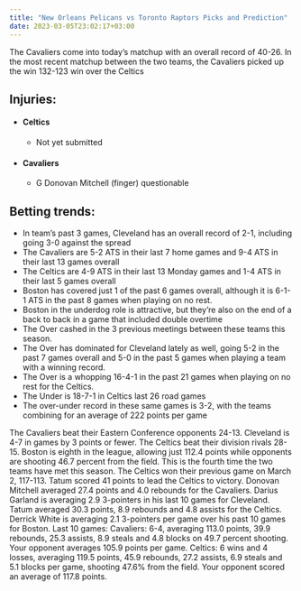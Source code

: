 ```yaml
---
title: "New Orleans Pelicans vs Toronto Raptors Picks and Prediction"
date: 2023-03-05T23:02:17+03:00
---
```


 The Cavaliers come into today’s matchup with an overall record of 40-26.
In the most recent matchup between the two teams, the Cavaliers picked up the win 132-123 win over the Celtics<!--more-->

## Injuries:

  - #### Celtics

    - Not yet submitted

  - #### Cavaliers

    - G Donovan Mitchell (finger) questionable

## Betting trends:

  - In team’s past 3 games, Cleveland has an overall record of 2-1, including going 3-0 against the spread
  - The Cavaliers are 5-2 ATS in their last 7 home games and 9-4 ATS in their last 13 games overall
  - The Celtics are 4-9 ATS in their last 13 Monday games and 1-4 ATS in their last 5 games overall
  - Boston has covered just 1 of the past 6 games overall, although it is 6-1-1 ATS in the past 8 games when playing on no rest.
  - Boston in the underdog role is attractive, but they’re also on the end of a back to back in a game that included double overtime
  - The Over cashed in the 3 previous meetings between these teams this season.
  - The Over has dominated for Cleveland lately as well, going 5-2 in the past 7 games overall and 5-0 in the past 5 games when playing a team with a winning record.
  - The Over is a whopping 16-4-1 in the past 21 games when playing on no rest for the Celtics.
  - The Under is 18-7-1 in Celtics last 26 road games
  - The over-under record in these same games is 3-2, with the teams combining for an average of 222 points per game


  The Cavaliers beat their Eastern Conference opponents 24-13. Cleveland is 4-7 in games by 3 points or fewer. The Celtics beat their division rivals 28-15. Boston is eighth in the league, allowing just 112.4 points while opponents are shooting 46.7 percent from the field. This is the fourth time the two teams have met this season. The Celtics won their previous game on March 2, 117-113. Tatum scored 41 points to lead the Celtics to victory.  Donovan Mitchell averaged 27.4 points and 4.0 rebounds for the Cavaliers. Darius Garland is averaging 2.9 3-pointers in his last 10 games for Cleveland. Tatum averaged 30.3 points, 8.9 rebounds and 4.8 assists for the Celtics. Derrick White is averaging 2.1 3-pointers per game over his past 10 games for Boston. Last 10 games: Cavaliers: 6-4, averaging 113.0 points, 39.9 rebounds, 25.3 assists, 8.9 steals and 4.8 blocks on 49.7 percent shooting. Your opponent averages 105.9 points per game. Celtics: 6 wins and 4 losses, averaging 119.5 points, 45.9 rebounds, 27.2 assists, 6.9 steals and 5.1 blocks per game, shooting 47.6% from the field. Your opponent scored an average of 117.8 points.
